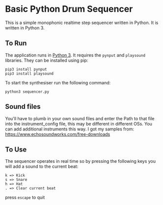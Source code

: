 # Basic Python Drum Sequencer
This is a simple monophonic realtime step sequencer written in Python. It is written in Python 3.

## To Run
The application runs in [Python 3](https://www.python.org/downloads/). It requires the `pynput` and `playsound` libraries. They can be installed using pip:
```
pip3 install pynput
pip3 install playsound
```
To start the synthesiser run the following command:

```
python3 sequencer.py
```

## Sound files
You'll have to plumb in your own sound files and enter the Path to that file into the instrument_config file, this may be different in different OSs. You can add additional instruments this way. I got my samples from: https://www.echosoundworks.com/free-downloads

## To Use
The sequencer operates in real time so by pressing the following keys you will add a sound to the current beat:
```
k => Kick
s => Snare
h => Hat
. => Clear current beat
```

press `escape` to quit

